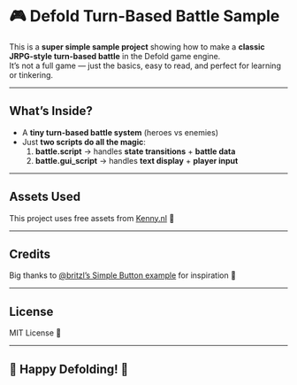 # 🎮 Defold Turn-Based Battle Sample

This is a **super simple sample project** showing how to make a **classic JRPG-style turn-based battle** in the Defold game engine.  
It’s not a full game — just the basics, easy to read, and perfect for learning or tinkering.  

---

## What’s Inside?
- A **tiny turn-based battle system** (heroes vs enemies)  
- Just **two scripts do all the magic**:  
  1. **battle.script** → handles **state transitions** + **battle data**  
  2. **battle.gui_script** → handles **text display** + **player input**  

---

## Assets Used
This project uses free assets from [Kenny.nl](https://www.kenney.nl/) 🎨  

---

## Credits
Big thanks to [@britzl’s Simple Button example](https://github.com/britzl/publicexamples/tree/master/examples/simple_button) for inspiration 🙏  

---

## License
MIT License 🚀  

---

## 💫 Happy Defolding! 💫  
